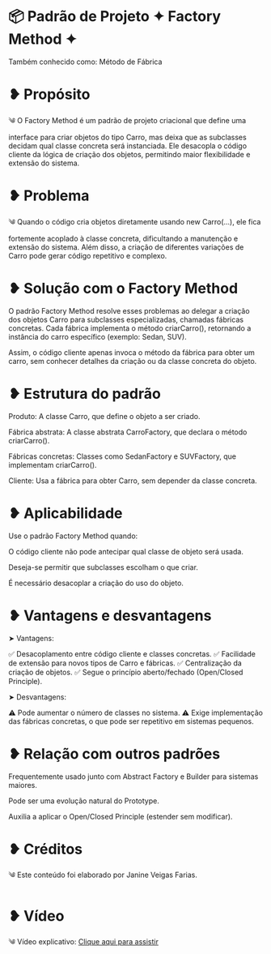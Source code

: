 # 📦 Padrão de Projeto ✦ Factory Method ✦

Também conhecido como: Método de Fábrica

# ❥ Propósito

༄ O Factory Method é um padrão de projeto criacional que define uma interface para criar objetos do tipo Carro, mas deixa que as subclasses decidam qual classe concreta será instanciada.
Ele desacopla o código cliente da lógica de criação dos objetos, permitindo maior flexibilidade e extensão do sistema.

# ❥ Problema

༄ Quando o código cria objetos diretamente usando new Carro(...), ele fica fortemente acoplado à classe concreta, dificultando a manutenção e extensão do sistema.
Além disso, a criação de diferentes variações de Carro pode gerar código repetitivo e complexo.

# ❥ Solução com o Factory Method

O padrão Factory Method resolve esses problemas ao delegar a criação dos objetos Carro para subclasses especializadas, chamadas fábricas concretas.
Cada fábrica implementa o método criarCarro(), retornando a instância do carro específico (exemplo: Sedan, SUV).

Assim, o código cliente apenas invoca o método da fábrica para obter um carro, sem conhecer detalhes da criação ou da classe concreta do objeto.

# ❥ Estrutura do padrão

Produto: A classe Carro, que define o objeto a ser criado.

Fábrica abstrata: A classe abstrata CarroFactory, que declara o método criarCarro().

Fábricas concretas: Classes como SedanFactory e SUVFactory, que implementam criarCarro().

Cliente: Usa a fábrica para obter Carro, sem depender da classe concreta.

# ❥ Aplicabilidade
Use o padrão Factory Method quando:

O código cliente não pode antecipar qual classe de objeto será usada.

Deseja-se permitir que subclasses escolham o que criar.

É necessário desacoplar a criação do uso do objeto.

# ❥ Vantagens e desvantagens

➤ Vantagens:

✅ Desacoplamento entre código cliente e classes concretas.
✅ Facilidade de extensão para novos tipos de Carro e fábricas.
✅ Centralização da criação de objetos.
✅ Segue o princípio aberto/fechado (Open/Closed Principle).

➤ Desvantagens:

⚠️ Pode aumentar o número de classes no sistema.
⚠️ Exige implementação das fábricas concretas, o que pode ser repetitivo em sistemas pequenos.

# ❥ Relação com outros padrões

Frequentemente usado junto com Abstract Factory e Builder para sistemas maiores.

Pode ser uma evolução natural do Prototype.

Auxilia a aplicar o Open/Closed Principle (estender sem modificar).

# ❥ Créditos

༄ Este conteúdo foi elaborado por Janine Veigas Farias.

# ❥ Vídeo
༄ Vídeo explicativo: [Clique aqui para assistir](https://drive.google.com/drive/folders/17ZGb3AmYrQe1YJsX7g76sYVHZEYdwgkF?usp=sharing)


